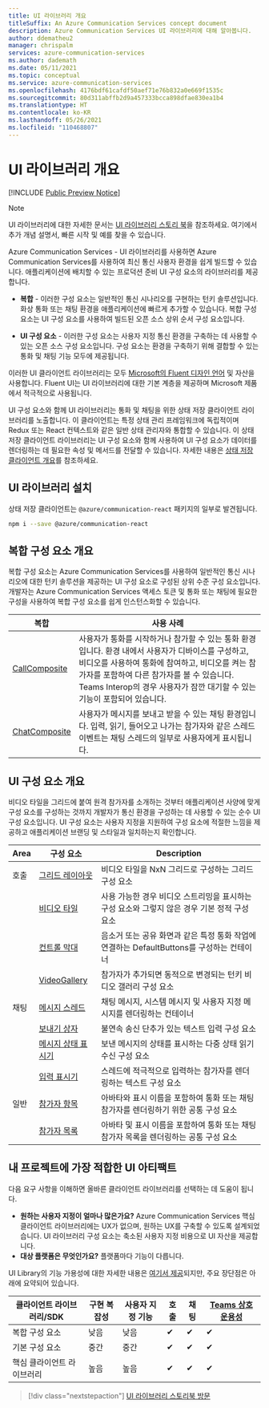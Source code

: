 ```yaml
---
title: UI 라이브러리 개요
titleSuffix: An Azure Communication Services concept document
description: Azure Communication Services UI 라이브러리에 대해 알아봅니다.
author: ddematheu2
manager: chrispalm
services: azure-communication-services
ms.author: dademath
ms.date: 05/11/2021
ms.topic: conceptual
ms.service: azure-communication-services
ms.openlocfilehash: 4176bdf61cafdf50aef71e76b832a0e669f1535c
ms.sourcegitcommit: 80d311abffb2d9a457333bcca898dfae830ea1b4
ms.translationtype: HT
ms.contentlocale: ko-KR
ms.lasthandoff: 05/26/2021
ms.locfileid: "110468807"
---
```

# <a name="ui-library-overview"></a>UI 라이브러리 개요

[!INCLUDE [Public Preview Notice](../../includes/public-preview-include.md)]

> [!NOTE]
> UI 라이브러리에 대한 자세한 문서는 [UI 라이브러리 스토리 북](https://azure.github.io/communication-ui-library)을 참조하세요. 여기에서 추가 개념 설명서, 빠른 시작 및 예를 찾을 수 있습니다.

Azure Communication Services - UI 라이브러리를 사용하면 Azure Communication Services를 사용하여 최신 통신 사용자 환경을 쉽게 빌드할 수 있습니다. 애플리케이션에 배치할 수 있는 프로덕션 준비 UI 구성 요소의 라이브러리를 제공합니다.

- **복합** - 이러한 구성 요소는 일반적인 통신 시나리오를 구현하는 턴키 솔루션입니다.
  화상 통화 또는 채팅 환경을 애플리케이션에 빠르게 추가할 수 있습니다.
  복합 구성 요소는 UI 구성 요소를 사용하여 빌드된 오픈 소스 상위 순서 구성 요소입니다.

- **UI 구성 요소** - 이러한 구성 요소는 사용자 지정 통신 환경을 구축하는 데 사용할 수 있는 오픈 소스 구성 요소입니다.
  구성 요소는 환경을 구축하기 위해 결합할 수 있는 통화 및 채팅 기능 모두에 제공됩니다.

이러한 UI 클라이언트 라이브러리는 모두 [Microsoft의 Fluent 디자인 언어](https://developer.microsoft.com/fluentui/) 및 자산을 사용합니다. Fluent UI는 UI 라이브러리에 대한 기본 계층을 제공하며 Microsoft 제품에서 적극적으로 사용됩니다.

UI 구성 요소와 함께 UI 라이브러리는 통화 및 채팅을 위한 상태 저장 클라이언트 라이브러리를 노출합니다.
이 클라이언트는 특정 상태 관리 프레임워크에 독립적이며 Redux 또는 React 컨텍스트와 같은 일반 상태 관리자와 통합할 수 있습니다.
이 상태 저장 클라이언트 라이브러리는 UI 구성 요소와 함께 사용하여 UI 구성 요소가 데이터를 렌더링하는 데 필요한 속성 및 메서드를 전달할 수 있습니다. 자세한 내용은 [상태 저장 클라이언트 개요](https://azure.github.io/communication-ui-library/?path=/story/stateful-client-what-is-stateful--page)를 참조하세요.

## <a name="installing-ui-library"></a>UI 라이브러리 설치

상태 저장 클라이언트는 `@azure/communication-react` 패키지의 일부로 발견됩니다. 

```bash
npm i --save @azure/communication-react
```

## <a name="composites-overview"></a>복합 구성 요소 개요

복합 구성 요소는 Azure Communication Services를 사용하여 일반적인 통신 시나리오에 대한 턴키 솔루션을 제공하는 UI 구성 요소로 구성된 상위 수준 구성 요소입니다.
개발자는 Azure Communication Services 액세스 토큰 및 통화 또는 채팅에 필요한 구성을 사용하여 복합 구성 요소를 쉽게 인스턴스화할 수 있습니다.

| 복합    | 사용 사례  | 
| ------------ | ---------- |
| [CallComposite](https://azure.github.io/communication-ui-library/?path=/docs/composites-callcomposite--basic-example) | 사용자가 통화를 시작하거나 참가할 수 있는 통화 환경입니다. 환경 내에서 사용자가 디바이스를 구성하고, 비디오를 사용하여 통화에 참여하고, 비디오를 켜는 참가자를 포함하여 다른 참가자를 볼 수 있습니다. Teams Interop의 경우 사용자가 잠깐 대기할 수 있는 기능이 포함되어 있습니다. |
| [ChatComposite](https://azure.github.io/communication-ui-library/?path=/docs/composites-chatcomposite--basic-example)    | 사용자가 메시지를 보내고 받을 수 있는 채팅 환경입니다. 입력, 읽기, 들어오고 나가는 참가자와 같은 스레드 이벤트는 채팅 스레드의 일부로 사용자에게 표시됩니다.                                                                                                                          |

## <a name="ui-component-overview"></a>UI 구성 요소 개요

비디오 타일을 그리드에 붙여 원격 참가자를 소개하는 것부터 애플리케이션 사양에 맞게 구성 요소를 구성하는 것까지 개발자가 통신 환경을 구성하는 데 사용할 수 있는 순수 UI 구성 요소입니다.
UI 구성 요소는 사용자 지정을 지원하여 구성 요소에 적절한 느낌을 제공하고 애플리케이션 브랜딩 및 스타일과 일치하는지 확인합니다.

| Area    | 구성 요소    | Description       |
| ------- | ------------ | ----------------- |
| 호출 | [그리드 레이아웃](https://azure.github.io/communication-ui-library/?path=/story/ui-components-gridlayout--grid-layout-component)                | 비디오 타일을 NxN 그리드로 구성하는 그리드 구성 요소                                            |
|         | [비디오 타일](https://azure.github.io/communication-ui-library/?path=/story/ui-components-videotile--video-tile-component)                   | 사용 가능한 경우 비디오 스트리밍을 표시하는 구성 요소와 그렇지 않은 경우 기본 정적 구성 요소        |
|         | [컨트롤 막대](https://azure.github.io/communication-ui-library/?path=/story/ui-components-controlbar--control-bar-component)                | 음소거 또는 공유 화면과 같은 특정 통화 작업에 연결하는 DefaultButtons를 구성하는 컨테이너 |
|         | [VideoGallery](https://azure.github.io/communication-ui-library/?path=/story/ui-components-video-gallery--video-gallery)                                           | 참가자가 추가되면 동적으로 변경되는 턴키 비디오 갤러리 구성 요소               |
| 채팅    | [메시지 스레드](https://azure.github.io/communication-ui-library/?path=/story/ui-components-messagethread--message-thread-component)       | 채팅 메시지, 시스템 메시지 및 사용자 지정 메시지를 렌더링하는 컨테이너                          |
|         | [보내기 상자](https://azure.github.io/communication-ui-library/?path=/story/ui-components-sendbox--send-box-component)                         | 불연속 송신 단추가 있는 텍스트 입력 구성 요소                                                   |
|         | [메시지 상태 표시기](https://azure.github.io/communication-ui-library/?path=/story/ui-components-message-status-indicator--message-status-indicator)        | 보낸 메시지의 상태를 표시하는 다중 상태 읽기 수신 구성 요소                                   |
|         | [입력 표시기](https://azure.github.io/communication-ui-library/?path=/story/ui-components-typingindicator--typing-indicator-component) | 스레드에 적극적으로 입력하는 참가자를 렌더링하는 텍스트 구성 요소                      |
| 일반  | [참가자 항목](https://azure.github.io/communication-ui-library/?path=/story/ui-components-participantitem--participant-item-component) | 아바타와 표시 이름을 포함하여 통화 또는 채팅 참가자를 렌더링하기 위한 공통 구성 요소            |
|         | [참가자 목록](https://azure.github.io/communication-ui-library/?path=/story/ui-components-participant-list--participant-list)                                 | 아바타 및 표시 이름을 포함하여 통화 또는 채팅 참가자 목록을 렌더링하는 공통 구성 요소       |


## <a name="what-ui-artifact-is-best-for-my-project"></a>내 프로젝트에 가장 적합한 UI 아티팩트

다음 요구 사항을 이해하면 올바른 클라이언트 라이브러리를 선택하는 데 도움이 됩니다.

- **원하는 사용자 지정이 얼마나 많은가요?** Azure Communication Services 핵심 클라이언트 라이브러리에는 UX가 없으며, 원하는 UX를 구축할 수 있도록 설계되었습니다. UI 라이브러리 구성 요소는 축소된 사용자 지정 비용으로 UI 자산을 제공합니다.
- **대상 플랫폼은 무엇인가요?** 플랫폼마다 기능이 다릅니다.

UI Library의 기능 가용성에 대한 자세한 내용은 [여기서 제공](https://azure.github.io/communication-ui-library/?path=/story/use-cases--page)되지만, 주요 장단점은 아래에 요약되어 있습니다.

| 클라이언트 라이브러리/SDK  | 구현 복잡성 | 사용자 지정 기능 | 호출 | 채팅 | [Teams 상호 운용성](../teams-interop.md) |
| --------------------- | ------------------------- | --------------------- | ------- | ---- | ----------------------------------------------------------------------------------------------------- |
| 복합 구성 요소  | 낮음                       | 낮음                   | ✔       | ✔    | ✔                                                                                                     |
| 기본 구성 요소       | 중간                    | 중간                | ✔       | ✔    | ✔                                                                                                     |
| 핵심 클라이언트 라이브러리 | 높음                      | 높음                  | ✔       | ✔    | ✔                                                                                                     |

> [!div class="nextstepaction"]
> [UI 라이브러리 스토리북 방문](https://azure.github.io/communication-ui-library)
